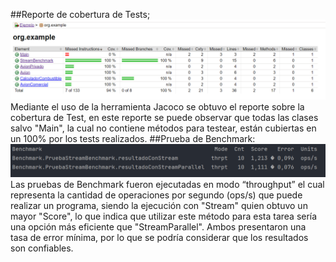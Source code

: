 ##Reporte de cobertura de Tests;
![Reporte](CoberturaTests.png)
Mediante el uso de la herramienta Jacoco se obtuvo el reporte sobre la cobertura de Test, en este reporte se puede observar que todas las clases salvo "Main", la cual no contiene métodos para testear, están cubiertas en un 100% por los tests realizados. 
##Prueba de Benchmark:
![Benchmark](PruebaBenchmark.png)
Las pruebas de Benchmark fueron ejecutadas en modo “throughput” el cual representa la cantidad de operaciones por segundo (ops/s) que puede realizar un programa, siendo la ejecución con "Stream" quien obtuvo un mayor "Score", lo que indica que utilizar este método para esta tarea sería una opción más eficiente que "StreamParallel". Ambos presentaron una tasa de error mínima, por lo que se podría considerar que los resultados son confiables. 

